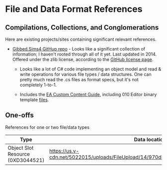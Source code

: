 # File and Data Format References

## Compilations, Collections, and Conglomerations

Here are existing projects/sites containing significant relevant references.

* [Gibbed.Sims4 GitHup repo](https://github.com/gibbed/Gibbed.Sims4) -
  Looks like a significant collection of information; I haven't rooted
  through all of it yet.  Last updated in 2014. Offered under the zlib
  license, according to the [GitHub license page](https://github.com/gibbed/Gibbed.Sims4/blob/master/license.txt).
  
  *  Looks like a lot of C# code implementing an object model and read
     & write operations for various file types / data structures. One
     can pretty much read the .cs files as format specs, but it's not
     completely 1-to-1.
	 
  * Includes the [EA Custom Content
    Guide](https://github.com/gibbed/Gibbed.Sims4/blob/master/misc/custom_content_guide/TS4%20Custom%20Content%20Guide.pdf),
    including 010 Editor binary template [files](https://github.com/gibbed/Gibbed.Sims4/tree/master/misc/custom_content_guide/BinaryTemplates).

## One-offs

References for one or two file/data types

|       Type        | Data location         |  Where mentioned       |
| ----------------- | --------------------- | ---------------------- |
| Object Slot Resource (0XD3044521)  | https://us.v-cdn.net/5022015/uploads/FileUpload/14/970db27a448506c82029689ccc350e.zip | https://forums.thesims.com/en_US/discussion/849581/request-for-binary-templates-for-rslt-and-tone |


